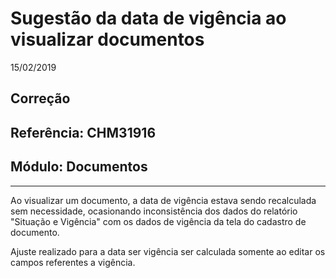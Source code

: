 # Sugestão da data de vigência ao visualizar documentos
15/02/2019
## Correção
## Referência: CHM31916
## Módulo: Documentos
***

Ao visualizar um documento, a data de vigência estava sendo recalculada sem necessidade, ocasionando inconsistência dos dados do relatório "Situação e Vigência" com os dados de vigência da tela do cadastro de documento.

Ajuste realizado para a data ser vigência ser calculada somente ao editar os campos referentes a vigência.